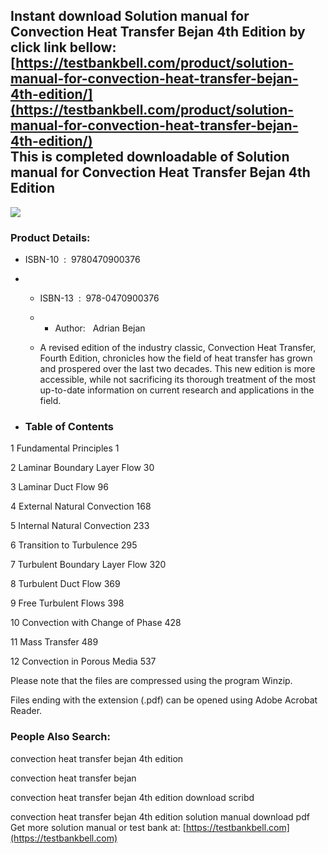 Instant download **Solution manual for Convection Heat Transfer Bejan 4th Edition** by click link bellow:  
[https://testbankbell.com/product/solution-manual-for-convection-heat-transfer-bejan-4th-edition/](https://testbankbell.com/product/solution-manual-for-convection-heat-transfer-bejan-4th-edition/)  
This is completed downloadable of Solution manual for Convection Heat Transfer Bejan 4th Edition
------------------------------------------------------------------------------------------------


![](https://testbankbell.com/wp-content/uploads/2023/05/0470900377__08543.1400197563.1280.1280.jpg)
### Product Details:


* ISBN-10 ‏ : ‎ 9780470900376
* * ISBN-13 ‏ : ‎ 978-0470900376
  * * Author:   Adrian Bejan
   
  * A revised edition of the industry classic, Convection Heat Transfer, Fourth Edition, chronicles how the field of heat transfer has grown and prospered over the last two decades. This new edition is more accessible, while not sacrificing its thorough treatment of the most up-to-date information on current research and applications in the field.
 
* ### Table of Contents

1 Fundamental Principles 1

2 Laminar Boundary Layer Flow 30

3 Laminar Duct Flow 96

4 External Natural Convection 168

5 Internal Natural Convection 233

6 Transition to Turbulence 295

7 Turbulent Boundary Layer Flow 320

8 Turbulent Duct Flow 369

9 Free Turbulent Flows 398

10 Convection with Change of Phase 428

11 Mass Transfer 489

12 Convection in Porous Media 537

Please note that the files are compressed using the program Winzip.

Files ending with the extension (.pdf) can be opened using Adobe Acrobat Reader.


 ### People Also Search:


 convection heat transfer bejan 4th edition

 convection heat transfer bejan

 convection heat transfer bejan 4th edition download scribd

 convection heat transfer bejan 4th edition solution manual download pdf  
  Get more solution manual or test bank at: [https://testbankbell.com](https://testbankbell.com)
